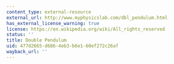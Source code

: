 ```yaml
---
content_type: external-resource
external_url: http://www.myphysicslab.com/dbl_pendulum.html
has_external_license_warning: true
license: https://en.wikipedia.org/wiki/All_rights_reserved
status: ''
title: Double Pendulum
uid: 477d2665-d686-4eb3-b6e1-60ef272c26af
wayback_url: ''
---
```

